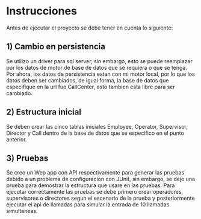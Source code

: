 # Instrucciones
Antes de ejecutar el proyecto se debe tener en cuenta lo siguiente:

## 1) Cambio en persistencia
Se utilizo un driver para sql server, sin embargo, esto se puede reemplazar por los datos de motor de base de datos que se requiera o que se tenga. Por ahora, los datos de persistencia estan con mi motor local, por lo que los datos deben ser cambiados, de igual forma, la base de datos que especifique en la url fue CallCenter, esto tambien esta libre para ser cambiado.

## 2) Estructura inicial
Se deben crear las cinco tablas iniciales Employee, Operator, Supervisor, Director y Call dentro de la base de datos que se especifico en el punto anterior.

## 3) Pruebas
Se creo un Wep app con API respectivamente para generar las pruebas debido a un problema de configuracion con JUnit, sin embargo, se dejo una prueba para demostrar la estructura que usare en las pruebas. Para ejecutar correctamente las pruebas se debe primero crear operadores, supervisores o directores segun el escenario de la prueba y posteriormente ejecutar el api de llamadas para simular la entrada de 10 llamadas simultaneas.
